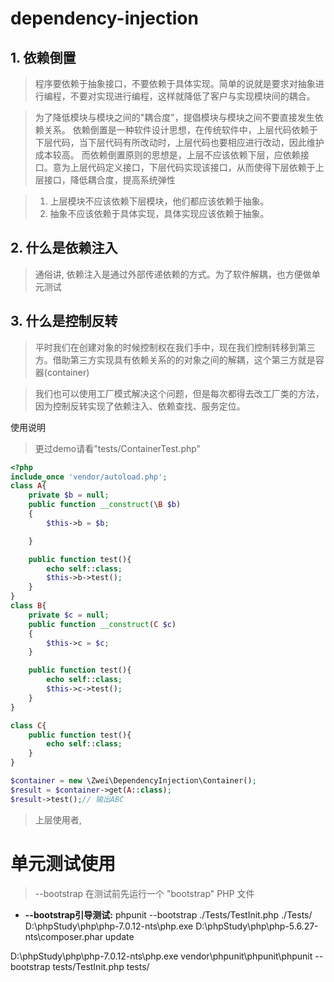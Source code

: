 # dependency-injection

## 1. 依赖倒置

> 程序要依赖于抽象接口，不要依赖于具体实现。简单的说就是要求对抽象进行编程，不要对实现进行编程，这样就降低了客户与实现模块间的耦合。

> 为了降低模块与模块之间的"耦合度"，提倡模块与模块之间不要直接发生依赖关系。
> 依赖倒置是一种软件设计思想，在传统软件中，上层代码依赖于下层代码，当下层代码有所改动时，上层代码也要相应进行改动，因此维护成本较高。
> 而依赖倒置原则的思想是，上层不应该依赖下层，应依赖接口。意为上层代码定义接口，下层代码实现该接口，从而使得下层依赖于上层接口，降低耦合度，提高系统弹性


> 1. 上层模块不应该依赖下层模块，他们都应该依赖于抽象。
> 2. 抽象不应该依赖于具体实现，具体实现应该依赖于抽象。

## 2. 什么是依赖注入
> 通俗讲, 依赖注入是通过外部传递依赖的方式。为了软件解耦，也方便做单元测试

## 3. 什么是控制反转
> 平时我们在创建对象的时候控制权在我们手中，现在我们控制转移到第三方。借助第三方实现具有依赖关系的的对象之间的解耦，这个第三方就是容器(container)
    
> 我们也可以使用工厂模式解决这个问题，但是每次都得去改工厂类的方法，因为控制反转实现了依赖注入、依赖查找、服务定位。

使用说明
> 更过demo请看"tests/ContainerTest.php"
```php
<?php
include_once 'vendor/autoload.php';
class A{
    private $b = null;
    public function __construct(\B $b)
    {
        $this->b = $b;

    }

    public function test(){
        echo self::class;
        $this->b->test();
    }
}
class B{
    private $c = null;
    public function __construct(C $c)
    {
        $this->c = $c;
    }

    public function test(){
        echo self::class;
        $this->c->test();
    }
}

class C{
    public function test(){
        echo self::class;
    }
}

$container = new \Zwei\DependencyInjection\Container();
$result = $container->get(A::class);
$result->test();// 输出ABC

```

> 上层使用者,
# 单元测试使用
  
> --bootstrap 在测试前先运行一个 "bootstrap" PHP 文件
* **--bootstrap引导测试:** phpunit --bootstrap ./Tests/TestInit.php ./Tests/
D:\phpStudy\php\php-7.0.12-nts\php.exe D:\phpStudy\php\php-5.6.27-nts\composer.phar update
  
D:\phpStudy\php\php-7.0.12-nts\php.exe vendor\phpunit\phpunit\phpunit --bootstrap tests/TestInit.php tests/